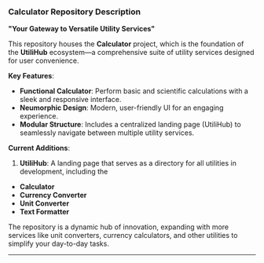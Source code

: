 

### **Calculator Repository Description**  
**"Your Gateway to Versatile Utility Services"**  

This repository houses the **Calculator** project, which is the foundation of the **UtiliHub** ecosystem—a comprehensive suite of utility services designed for user convenience.  

**Key Features**:  
- **Functional Calculator**: Perform basic and scientific calculations with a sleek and responsive interface.  
- **Neumorphic Design**: Modern, user-friendly UI for an engaging experience.  
- **Modular Structure**: Includes a centralized landing page (UtiliHub) to seamlessly navigate between multiple utility services.  

**Current Additions**:  
1. **UtiliHub**: A landing page that serves as a directory for all utilities in development, including the
- **Calculator**
- **Currency Converter**
- **Unit Converter**
- **Text Formatter** 

The repository is a dynamic hub of innovation, expanding with more services like unit converters, currency calculators, and other utilities to simplify your day-to-day tasks.  

---
